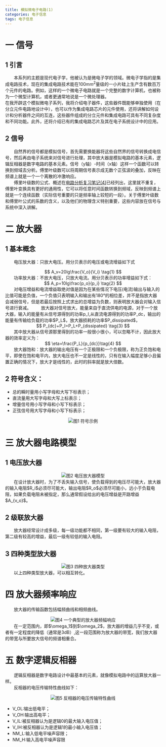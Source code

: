 ```yaml
---
title: 模拟微电子电路(1)
categories: 电子信息  
tags: 电子信息 
---
```


# 一 信号

## 1 引言
　　本系列的主题是现代电子学，他被认为是微电子学的领域。微电子学指的是集成电路技术，现在的集成电路技术能在$100{mm}^2$量级的一小片硅上生产含有数百万个元件的电路。例如，这样的一个微电子电路就是一个完整的数字计算机，也被称为一个微型计算机，或者更通常地说是一个微处理器。  
在我开辟这个模拟微电子系列，我将介绍电子器件，这些器件既能够单独使用（在分立元件电路地设计中），也可以作为集成电路芯片的元件使用，还将讲解如何设计和分析器件之间的互连，这些器件组成的分立元件和集成电路可具有不同复杂度和不同功能。此外，还将介绍已有的集成电路芯片及其在电子系统设计中的应用。

## 2 信号
　　自然界的信号都是模拟信号，首先需要换能器将这些自然界的信号转换成电信号，然后再由电子系统来对信号进行处理，其中放大器是模拟电路的基本元素，逻辑反相器是数字电路的基本元素。信号（y轴）-时间（x轴）这样一个函数可以转换到频域去分析。傅里叶级数可以将周期信号表示成无数个正弦波的叠加，反映在频谱上就是一个一个离散的冲激响应。  
　　傅里叶级数的公式、概述在[电路分析复习笔记(4)](http://zhengziwei.cn/posts/%E7%94%B5%E5%AD%90%E4%BF%A1%E6%81%AF/%E7%94%B5%E8%B7%AF%E5%88%86%E6%9E%90%E5%A4%8D%E4%B9%A0%E7%AC%94%E8%AE%B0(4))已经列出，这里就不重复，傅里叶变换具有更好的通用性，它可以将任意时间函数转换到频域，反映到频谱上就是一个连续函数（实际信号重要的只是频率轴上较短的一段）。关于傅里叶级数和傅里叶公式的系数的含义，以及他们的物理含义特别重要，这些内容放在信号与系统中深入讲解。

# 二 放大器

## 1 基本概念
　　电压放大器：只放大电压。用分贝表示的电压或电流增益如下式
<div><center>
$$ 
A_v=20lg\frac{V_o}{V_i} \tag{1} 
$$
</center></div>
　　功率放大器：不放大电压，只放大电流。用分贝表示的功率增益如下式：
<div><center>
$$ 
A_p=10lg\frac{p_o}{p_i} \tag{2} 
$$
</center></div>
　　对电压增益和电流增益取绝对值是因为在某些情况下电压(电流)输出与输入的比值可能是负值，一个负值只表明输入和输出有180°的相位差，并不是指放大器会减弱信号，但是若最后按照上式求出的总增益为负数，则表明放大器会对输入信号进行衰减。  
　　放大器对信号放大，能量来自于直流供电的电源，对于一个放大器，输入的能量有从信号源得到的功率p_I,从直流电源得到的功率P_dc，输出的能量有传输给负载的功率$P_L$，放大器损耗的功率$P_dissipated$，
<div><center>
$$ 
P_{dc}+P_I=P_L+P_{dissipated} \tag{3} 
$$
</center></div>
　　其中放大器从信号源那里得到的功率一般很小很小，可以忽略不计，因此放大器的效率定义为：
<div><center>
$$ 
\eta=\frac{P_L}{p_{dc}}\tag{4} 
$$
</center></div>
　　放大器饱和：放大器的输出电压有一个正极限和一个负极限，称为正负饱和电平，即使在饱和电平内，放大电压也不一定是线性的，只有在输入幅度足够小且偏置正确的情况下，放大才是线性的，此时的斜率就是放大倍数。

## 2 符号含义：
- 总的瞬时量用小写字母和大写下标表示；
- 直流量用大写字母和大写上标表示；
- 增量信号用小写字母和小写下标表示；
- 正弦信号用大写字母和小写下标表示；
<div align=center><img src="/public/image/模拟微电子/符号示例.jpg"/>图1 符号示例</div>

# 三 放大器电路模型

## 1 电压放大器
<div align=center><img src="/public/image/模拟微电子/电压放大器模型.jpg"/>图2 电压放大器模型</div>
　　在设计放大器时，为了不丢失输入信号，使负载得到的电压尽可能大，放大器的输入电阻$R_i$必须尽可能大，输出电阻$R_o$必须尽可能小，远小于负载电阻，如果负载电阻未被指定，那么通常假设给出的电压增益是开路增益$A_{v_o}$。

## 2 级联放大器
　　放大器经常设计成多级，每一级功能都不相同，第一级要有较大的输入电阻，第二级有较高的增益，最后一级有较低的输入电阻。

## 3 四种类型放大器
<div align=center><img src="/public/image/模拟微电子/四种放大器类型.jpg"/>图3 四种放大器类型</div>
　　以上四种类型放大器，可以相互转化。

# 四 放大器频率响应
　　放大器的传输函数包括幅频曲线和相频曲线。
<div align=center><img src="/public/image/模拟微电子/一个典型的放大器频幅响应.jpg"/>图4 一个典型的放大器频幅响应</div>
　　在一定范围内，即$\omega_1$到$\omega_2$，放大器的增益几乎不变，或者有一定程度的降低（通常是3dB）,这一段范围称为放大器的带宽，我们放大器的带宽与所要放大信号的频谱相重合。

# 五 数字逻辑反相器
　　逻辑反相器是数字电路设计中最基本的元素，就像模拟电路中的运算放大器一样。  
　　反相器的电压传输特性曲线如下：

<div align=center><img src="/public/image/模拟微电子/反相器的电压传输特性曲线.jpg"/>图5 反相器的电压传输特性曲线</div>

- V_OL:输出低电平；
- V_OH:输出高电平；
- V_IL:被反相器认为是逻辑0的最大输入电压值；
- V_IH:被反相器认为是逻辑1的最小输入电压值；
- NM_L:输入低电平噪声容限；
- NM_H:输入高电平噪声容限

